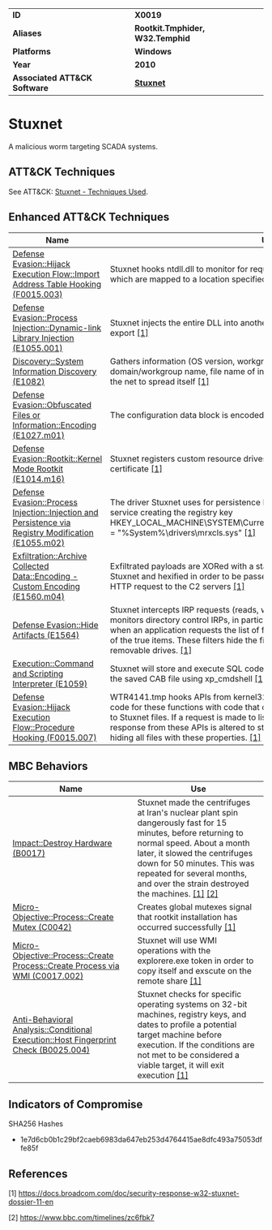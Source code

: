
<table>
<tr>
<td><b>ID</b></td>
<td><b>X0019</b></td>
</tr>
<tr>
<td><b>Aliases</b></td>
<td><b>Rootkit.Tmphider, W32.Temphid</b></td>
</tr>
<tr>
<td><b>Platforms</b></td>
<td><b>Windows</b></td>
</tr>
<tr>
<td><b>Year</b></td>
<td><b>2010</b></td>
</tr>
<tr>
<td><b>Associated ATT&CK Software</b></td>
<td><b><a href="https://attack.mitre.org/software/S0603/">Stuxnet</a></b></td>
</tr>
</table>


# Stuxnet

A malicious worm targeting SCADA systems.


## ATT&CK Techniques

See ATT&CK: [Stuxnet - Techniques Used](https://attack.mitre.org/software/S0603/).

## Enhanced ATT&CK Techniques

|Name|Use|
|---|---|
|[Defense Evasion::Hijack Execution Flow::Import Address Table Hooking (F0015.003)](../defense-evasion/hijack-execution-flow.md)|Stuxnet hooks ntdll.dll to monitor for requests to load specially crafted file names which are mapped to a location specified by Stuxnet.  [[1]](#1)|
|[Defense Evasion::Process Injection::Dynamic-link Library Injection (E1055.001)](../defense-evasion/process-injection.md)|Stuxnet injects the entire DLL into another process and then just calls the particular export  [[1]](#1)|
|[Discovery::System Information Discovery (E1082)](../discovery/system-information-discovery.md)|Gathers information (OS version, workgroup status, computer name, domain/workgroup name, file name of infected project file) about each computer in the net to spread itself  [[1]](#1)|
|[Defense Evasion::Obfuscated Files or Information::Encoding (E1027.m01)](../defense-evasion/obfuscated-files-or-information.md)|The configuration data block is encoded with a NOT XOR 0xFF operation  [[1]](#1)|
|[Defense Evasion::Rootkit::Kernel Mode Rootkit (E1014.m16)](../defense-evasion/rootkit.md)|Stuxnet registers custom resource drives signed with a legitimate Realtek digital certificate  [[1]](#1)|
|[Defense Evasion::Process Injection::Injection and Persistence via Registry Modification (E1055.m02)](../defense-evasion/process-injection.md)|The driver Stuxnet uses for persistence Mrxcls.sys is registered as a boot start service creating the registry key HKEY_LOCAL_MACHINE\SYSTEM\CurrentControlSet\Services\MRxCIs\"ImagePath" = "%System%\drivers\mrxcls.sys" [[1]](#1)|
|[Exfiltration::Archive Collected Data::Encoding - Custom Encoding (E1560.m04)](../exfiltration/archive-collected-data.md)|Exfiltrated payloads are XORed with a static 31-byte long byte string found inside Stuxnet and hexified in order to be passed on as an ASCII data parameter in an HTTP request to the C2 servers  [[1]](#1)|
|[Defense Evasion::Hide Artifacts (E1564)](../defense-evasion/hide-artifacts.md)|Stuxnet intercepts IRP requests (reads, writes) to devices (NFTS, FAT, CD-ROM). It monitors directory control IRPs, in particular directory query notifications such that when an application requests the list of files, it returns a Stuxnet-specified subset of the true items. These filters hide the files used by Stuxnet to spread through removable drives.  [[1]](#1)|
|[Execution::Command and Scripting Interpreter (E1059)](../execution/command-and-scripting-interpreter.md)|Stuxnet will store and execute SQL code that will extract and execute Stuxnet from the saved CAB file using xp_cmdshell  [[1]](#1)|
|[Defense Evasion::Hijack Execution Flow::Procedure Hooking (F0015.007)](../defense-evasion/hijack-execution-flow.md)|WTR4141.tmp hooks APIs from kernel32.dll and Ntdll.dll and replaces the original code for these functions with code that checks for files with properties pertaining to Stuxnet files. If a request is made to list a file with the specified properties, the response from these APIs is altered to state that the file does not exist, thereby hiding all files with these properties.  [[1]](#1)|

## MBC Behaviors

|Name|Use|
|---|---|
|[Impact::Destroy Hardware (B0017)](../impact/destroy-hardware.md)|Stuxnet made the centrifuges at Iran's nuclear plant spin dangerously fast for 15 minutes, before returning to normal speed. About a month later, it slowed the centrifuges down for 50 minutes. This was repeated for several months, and over the strain destroyed the machines. [[1]](#1) [[2]](#2)|
|[Micro-Objective::Process::Create Mutex (C0042)](../micro-behaviors/process/create-mutex.md)|Creates global mutexes signal that rootkit installation has occurred successfully  [[1]](#1)|
|[Micro-Objective::Process::Create Process::Create Process via WMI (C0017.002)](../micro-behaviors/process/create-process.md)|Stuxnet will use WMI operations with the explorere.exe token in order to copy itself and exscute on the remote share  [[1]](#1)|
|[Anti-Behavioral Analysis::Conditional Execution::Host Fingerprint Check (B0025.004)](../anti-behavioral-analysis/emulator-detection.md)|Stuxnet checks for specific operating systems on 32-bit machines, registry keys, and dates to profile a potential target machine before execution. If the conditions are not met to be considered a viable target, it will exit execution  [[1]](#1)|

## Indicators of Compromise

SHA256 Hashes
- 1e7d6cb0b1c29bf2caeb6983da647eb253d4764415ae8dfc493a75053dffe85f

## References

<a name="1">[1]</a> https://docs.broadcom.com/doc/security-response-w32-stuxnet-dossier-11-en

<a name="2">[2]</a> https://www.bbc.com/timelines/zc6fbk7
